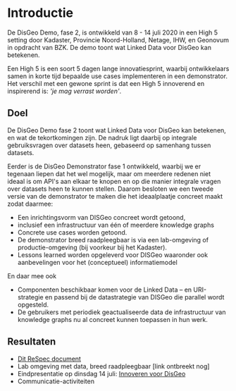 # Introductie

De DisGeo Demo, fase 2, is ontwikkeld van 8 - 14 juli 2020 in een High 5 setting door Kadaster, Provincie Noord-Holland, Netage, IHW, en Geonovum in opdracht van BZK. De demo toont wat Linked Data voor DisGeo kan betekenen.

Een High 5 is een soort 5 dagen lange innovatiesprint, waarbij ontwikkelaars samen in korte tijd bepaalde use cases implementeren in een demonstrator. Het verschil met een gewone sprint is dat een High 5 innoverend en inspirerend is: *'je mag verrast worden'*.  

## Doel
De DisGeo Demo fase 2 toont wat Linked Data voor DisGeo kan betekenen, en wat de tekortkomingen zijn. De nadruk ligt daarbij op integrale gebruiksvragen over datasets heen, gebaseerd op samenhang tussen datasets.

Eerder is de DisGeo Demonstrator fase 1 ontwikkeld, waarbij we er tegenaan liepen dat het wel mogelijk, maar om meerdere redenen niet ideaal is om API's aan elkaar te knopen en op die manier integrale vragen over datasets heen te kunnen stellen. Daarom besloten we een tweede versie van de demonstrator te maken die het ideaalplaatje concreet maakt zodat daarmee:
- Een inrichtingsvorm van DISGeo concreet wordt getoond, 
- inclusief een infrastructuur van één of meerdere knowledge graphs 
- Concrete use cases worden getoond. 
- De demonstrator breed raadpleegbaar is via een lab-omgeving of productie-omgeving (bij voorkeur bij het Kadaster).
- Lessons learned worden opgeleverd voor DISGeo waaronder ook aanbevelingen voor het (conceptueel) informatiemodel

En daar mee ook
- Componenten beschikbaar komen voor de Linked Data – en URI-strategie en passend bij de datastrategie van DISGeo die parallel wordt opgesteld.
- De gebruikers met periodiek geactualiseerde data de infrastructuur van knowledge graphs nu al concreet kunnen toepassen in hun werk. 

## Resultaten

- [Dit ReSpec document](https://geonovum.github.io/disgeo-demo2)
- Lab omgeving met data, breed raadpleegbaar [link ontbreekt nog]
- Eindpresentatie op dinsdag 14 juli: [Innoveren voor DisGeo](https://www.eventbrite.com/e/innoveren-voor-disgeo-eindpresentatie-innovatiesprint-tickets-111946306416)
- Communicatie-activiteiten